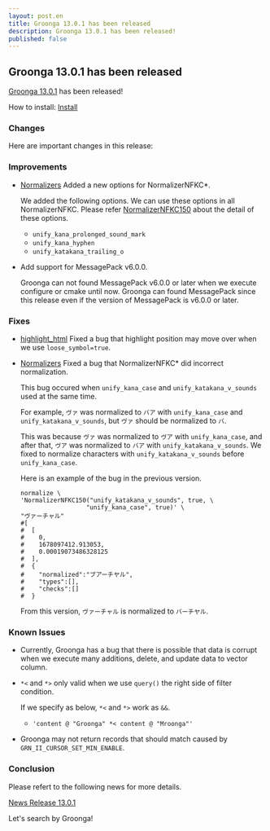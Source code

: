```yaml
---
layout: post.en
title: Groonga 13.0.1 has been released
description: Groonga 13.0.1 has been released!
published: false
---
```


## Groonga 13.0.1 has been released

[Groonga 13.0.1](/docs/news.html#release-13-0-1) has been released!

How to install: [Install](/docs/install.html)

### Changes

Here are important changes in this release:

### Improvements

* [Normalizers](/docs/reference/normalizers.html) Added a new options for NormalizerNFKC*.

  We added the following options. We can use these options in all NormalizerNFKC.
  Please refer [NormalizerNFKC150](/docs/reference/normalizers/normalizer_nfkc150.html) about the detail of these options.

    * ``unify_kana_prolonged_sound_mark``
    * ``unify_kana_hyphen``
    * ``unify_katakana_trailing_o``

* Add support for MessagePack v6.0.0.

  Groonga can not found MessagePack v6.0.0 or later when we execute configure or cmake until now.
  Groonga can found MessagePack since this release even if the version of MessagePack is v6.0.0 or later.

### Fixes

* [highlight_html](/docs/reference/functions/highlight_html) Fixed a bug that highlight position may move over when we use `loose_symbol=true`.

* [Normalizers](/docs/reference/normalizers.html) Fixed a bug that NormalizerNFKC* did incorrect normalization.

  This bug occured when ``unify_kana_case`` and ``unify_katakana_v_sounds`` used at the same time.

  For example, ``ヴァ`` was normalized to ``バア`` with ``unify_kana_case`` and ``unify_katakana_v_sounds``, 
  but ``ヴァ`` should be normalized to ``バ``.

  This was because ``ヴァ`` was normalized to ``ヴア`` with ``unify_kana_case``, and after that, ``ヴア`` was normalized
  to ``バア`` with ``unify_katakana_v_sounds``. We fixed to normalize characters with ``unify_katakana_v_sounds`` before 
  ``unify_kana_case``.

  Here is an example of the bug in the previous version.

  ```
  normalize \
  'NormalizerNFKC150("unify_katakana_v_sounds", true, \
                    "unify_kana_case", true)' \
  "ヴァーチャル"
  #[
  #  [
  #    0,
  #    1678097412.913053,
  #    0.00019073486328125
  #  ],
  #  {
  #    "normalized":"ブアーチヤル",
  #    "types":[],
  #    "checks":[]
  #  }
  ```

  From this version, ``ヴァーチャル`` is normalized to ``バーチヤル``.

### Known Issues

* Currently, Groonga has a bug that there is possible that data is corrupt when we execute many additions, delete, and update data to vector column.

* `*<` and `*>` only valid when we use `query()` the right side of filter condition.

  If we specify as below, `*<` and `*>` work as `&&`.

  * `'content @ "Groonga" *< content @ "Mroonga"'`

* Groonga may not return records that should match caused by `GRN_II_CURSOR_SET_MIN_ENABLE`.

### Conclusion

Please refert to the following news for more details.

[News Release 13.0.1](/docs/news.html#release-13-0-1)

Let's search by Groonga!

